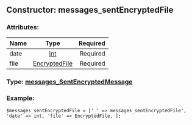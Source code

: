## Constructor: messages\_sentEncryptedFile  

### Attributes:

| Name     |    Type       | Required |
|----------|:-------------:|---------:|
|date|[int](../types/int.md) | Required|
|file|[EncryptedFile](../types/EncryptedFile.md) | Required|


### Type: [messages\_SentEncryptedMessage](../types/messages\_SentEncryptedMessage.md)

### Example:


```
$messages_sentEncryptedFile = ['_' => messages_sentEncryptedFile', 'date' => int, 'file' => EncryptedFile, ];
```